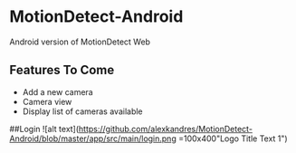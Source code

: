 # MotionDetect-Android
Android version of MotionDetect Web

## Features To Come
* Add a new camera
* Camera view
* Display list of cameras available

##Login
![alt text](https://github.com/alexkandres/MotionDetect-Android/blob/master/app/src/main/login.png =100x400"Logo Title Text 1")
